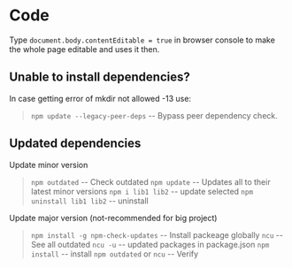 # Code

Type `document.body.contentEditable = true` in browser console to make the whole page editable and uses it then.

## Unable to install dependencies?

In case getting error of mkdir not allowed -13 use:

> `npm update --legacy-peer-deps` -- Bypass peer dependency check.

## Updated dependencies

Update minor version

> `npm outdated` -- Check outdated
> `npm update` -- Updates all to their latest minor versions
> `npm i lib1 lib2` -- update selected
> `npm uninstall lib1 lib2` -- uninstall

Update major version (not-recommended for big project)

> `npm install -g npm-check-updates` -- Install packeage globally
> `ncu` -- See all outdated
> `ncu -u` -- updated packages in package.json
> `npm install` -- install
> `npm outdated` or `ncu` -- Verify

